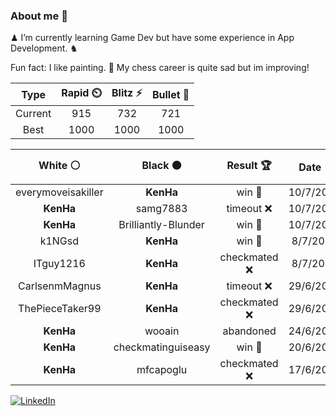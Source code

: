 ### About me 🍜

♟ I’m currently learning Game Dev but have some experience in App Development. ♞

Fun fact: I like painting. 🎨
My chess career is quite sad but im improving!
<!--START_SECTION:chessStats-->
<!-- Automatically generated with https://github.com/Balastrong/chess-stats-action -->

| Type | Rapid ⏲️ | Blitz ⚡ | Bullet 🔫 |
|:---:|:---:|:---:|:---:|
| Current | 915 | 732 | 721 |
| Best | 1000 | 1000 | 1000 |

| White ⚪ | Black ⚫ | Result 🏆 | Date 📅 | Position 🗺️ | Type 🕕 |
|:---:|:---:|:---:|:---:|:---:|:---:|
| everymoveisakiller | **KenHa** | win 🥇 | 10/7/2025 | <a href="http://www.ee.unb.ca/cgi-bin/tervo/fen.pl?select=1r1r4/p4k2/8/8/8/8/PR3PPP/6K1 w - - 0 34">Link</a> | Bullet |
| **KenHa** | samg7883 | timeout ❌ | 10/7/2025 | <a href="http://www.ee.unb.ca/cgi-bin/tervo/fen.pl?select=4k2r/2rb1ppp/3Q4/3pPp2/3PqP2/4K1P1/P3N2P/R6R w k - 4 27">Link</a> | Bullet |
| **KenHa** | Brilliantly-Blunder | win 🥇 | 10/7/2025 | <a href="http://www.ee.unb.ca/cgi-bin/tervo/fen.pl?select=2kr3r/p1p3p1/2p4p/2B1p3/4N1b1/5P2/PPP1K1PP/3R3R b - - 2 16">Link</a> | Bullet |
| k1NGsd | **KenHa** | win 🥇 | 8/7/2025 | <a href="http://www.ee.unb.ca/cgi-bin/tervo/fen.pl?select=r5k1/pp2n1pp/8/4p3/8/7P/P7/3q2RK b - - 1 26">Link</a> | Bullet |
| ITguy1216 | **KenHa** | checkmated ❌ | 8/7/2025 | <a href="http://www.ee.unb.ca/cgi-bin/tervo/fen.pl?select=2kr3r/pQ3b1p/5p2/3p1P2/8/6P1/P1PbqPBP/1R3RK1 b - - 0 21">Link</a> | Bullet |
| CarlsenmMagnus | **KenHa** | timeout ❌ | 29/6/2025 | <a href="http://www.ee.unb.ca/cgi-bin/tervo/fen.pl?select=6Q1/ppp5/3pN3/2n1p3/4N3/3P2k1/PPPKPR2/8 b - - 4 29">Link</a> | Bullet |
| ThePieceTaker99 | **KenHa** | checkmated ❌ | 29/6/2025 | <a href="http://www.ee.unb.ca/cgi-bin/tervo/fen.pl?select=5k2/5Q2/4B3/8/8/4K3/8/8 b - - 14 52">Link</a> | Blitz |
| **KenHa** | wooain | abandoned  | 24/6/2025 | <a href="http://www.ee.unb.ca/cgi-bin/tervo/fen.pl?select=r3k1nr/1p3pp1/2b5/2b1P3/2p4p/5K1P/P2N1PP1/q6R w k - 0 23">Link</a> | Blitz |
| **KenHa** | checkmatinguiseasy | win 🥇 | 20/6/2025 | <a href="http://www.ee.unb.ca/cgi-bin/tervo/fen.pl?select=1nbqkbQ1/2ppppp1/r7/1p1PP3/2P5/pP1BBN2/P2N1PPP/R4RK1 w - - 1 20">Link</a> | Bullet |
| **KenHa** | mfcapoglu | checkmated ❌ | 17/6/2025 | <a href="http://www.ee.unb.ca/cgi-bin/tervo/fen.pl?select=8/6b1/7p/5pqK/8/1k5P/8/8 w - - 2 50">Link</a> | Blitz |

<!--END_SECTION:chessStats-->

<a href="https://www.linkedin.com/in/guillermo-bosca/" target="_blank"><img src="https://img.shields.io/badge/LinkedIn-%230077B5.svg?&style=flat-square&logo=linkedin&logoColor=white" alt="LinkedIn"></a>


<!--
**kenhacodes/kenhacodes** is a ✨ _special_ ✨ repository because its `README.md` (this file) appears on your GitHub profile.

Here are some ideas to get you started:

- 🔭 I’m currently working on ...
- 🌱 I’m currently learning App Development, Data Analytics and ML.
- 👯 I’m looking to collaborate on ...
- 🤔 I’m looking for help with ...
- 💬 Ask me about ...
- 📫 How to reach me: ...
- 😄 Pronouns: ...
- ⚡ Fun fact: ...
-->
